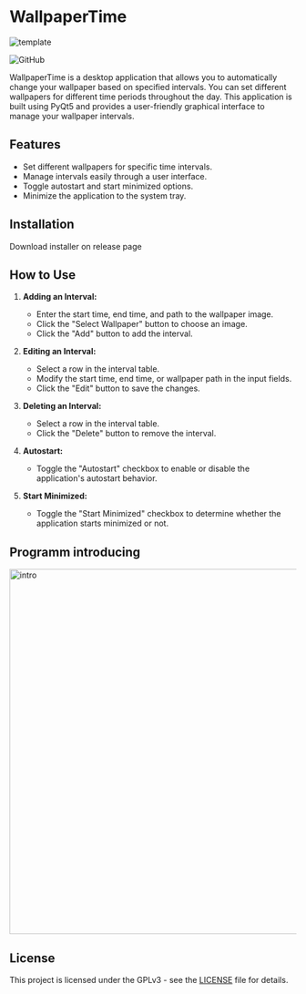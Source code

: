 # WallpaperTime

![template](https://github.com/Niamorro/Wallpapertime/assets/123011549/f4648a47-1fdb-4abb-9113-dae43358a46e)

![GitHub](https://img.shields.io/github/license/Niamorro/Wallpapertime)

WallpaperTime is a desktop application that allows you to automatically change your wallpaper based on specified intervals. You can set different wallpapers for different time periods throughout the day. This application is built using PyQt5 and provides a user-friendly graphical interface to manage your wallpaper intervals.

## Features

- Set different wallpapers for specific time intervals.
- Manage intervals easily through a user interface.
- Toggle autostart and start minimized options.
- Minimize the application to the system tray.

## Installation

Download installer on release page

## How to Use

1. **Adding an Interval:**
   - Enter the start time, end time, and path to the wallpaper image.
   - Click the "Select Wallpaper" button to choose an image.
   - Click the "Add" button to add the interval.

2. **Editing an Interval:**
   - Select a row in the interval table.
   - Modify the start time, end time, or wallpaper path in the input fields.
   - Click the "Edit" button to save the changes.

3. **Deleting an Interval:**
   - Select a row in the interval table.
   - Click the "Delete" button to remove the interval.

4. **Autostart:**
   - Toggle the "Autostart" checkbox to enable or disable the application's autostart behavior.

5. **Start Minimized:**
   - Toggle the "Start Minimized" checkbox to determine whether the application starts minimized or not.

## Programm introducing

<img width="641" alt="intro" src="https://github.com/Niamorro/Wallpapertime/assets/123011549/fc5d7169-4c81-470a-bf0e-5299264a800d">

## License

This project is licensed under the GPLv3 - see the [LICENSE](LICENSE) file for details.
